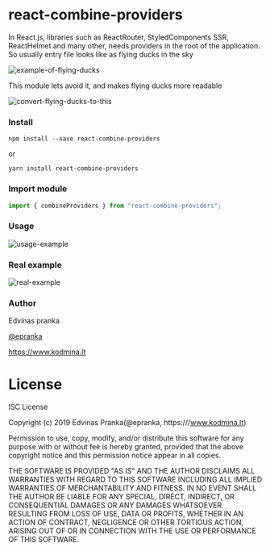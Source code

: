 react-combine-providers
========================

In React.js, libraries such as ReactRouter, StyledComponents SSR, ReactHelmet and many other, needs providers in the root of the application. So usually entry file looks like as flying ducks in the sky

![example-of-flying-ducks](https://raw.githubusercontent.com/epranka/react-combine-providers/master/resources/example-of-flying-ducks.png)

This module lets avoid it, and makes flying ducks more readable

![convert-flying-ducks-to-this](https://raw.githubusercontent.com/epranka/react-combine-providers/master/resources/convert-flying-ducks-to-this.png)

### Install

```
npm install --save react-combine-providers
```

or

```
yarn install react-combine-providers
```

### Import module

```js
import { combineProviders } from "react-combine-providers";
```

### Usage

![usage-example](https://raw.githubusercontent.com/epranka/react-combine-providers/master/resources/usage-example.png)

### Real example

![real-example](https://raw.githubusercontent.com/epranka/react-combine-providers/master/resources/real-example.png)

### Author

Edvinas pranka

[@epranka](https://twitter.com/epranka)

https://www.kodmina.lt

# License

ISC License

Copyright (c) 2019 Edvinas Pranka(@epranka, https:///www.kodmina.lt)

Permission to use, copy, modify, and/or distribute this software for any
purpose with or without fee is hereby granted, provided that the above
copyright notice and this permission notice appear in all copies.

THE SOFTWARE IS PROVIDED "AS IS" AND THE AUTHOR DISCLAIMS ALL WARRANTIES
WITH REGARD TO THIS SOFTWARE INCLUDING ALL IMPLIED WARRANTIES OF
MERCHANTABILITY AND FITNESS. IN NO EVENT SHALL THE AUTHOR BE LIABLE FOR
ANY SPECIAL, DIRECT, INDIRECT, OR CONSEQUENTIAL DAMAGES OR ANY DAMAGES
WHATSOEVER RESULTING FROM LOSS OF USE, DATA OR PROFITS, WHETHER IN AN
ACTION OF CONTRACT, NEGLIGENCE OR OTHER TORTIOUS ACTION, ARISING OUT OF
OR IN CONNECTION WITH THE USE OR PERFORMANCE OF THIS SOFTWARE.
